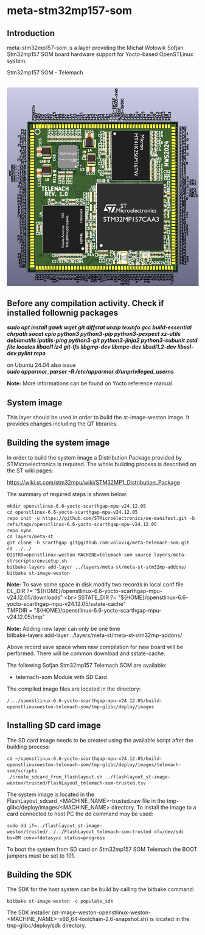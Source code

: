# meta-stm32mp157-som

## Introduction

meta-stm32mp157-som is a layer providing the Michał Wołowik Sofjan Stm32mp157 SOM board hardware support for Yocto-based OpenSTLinux system.

Stm32mp157 SOM - Telemach <br>
<br>

![Product View](stm32mp157-som.png) <br>

## Before any compilation activity. Check if installed follownig packages

***sudo apt install gawk wget git diffstat unzip texinfo gcc build-essential chrpath socat cpio python3 python3-pip python3-pexpect xz-utils debianutils iputils-ping python3-git python3-jinja2 python3-subunit zstd file locales libacl1 lz4 git-lfs libgmp-dev libmpc-dev libsdl1.2-dev libssl-dev pylint repo***
    
on Ubuntu 24.04 also issue<br>
***sudo apparmor_parser -R /etc/apparmor.d/unprivileged_userns***

**Note:**
More informations can be found on Yocto reference manual.

## System image

This layer should be used in order to build the st-image-weston image. It provides changes including the QT libraries.

## Building the system image

In order to build the system image a Distribution Package provided by STMicroelectronics is required. The whole building process is described on the ST wiki pages:

https://wiki.st.com/stm32mpu/wiki/STM32MP1_Distribution_Package

The summary of required steps is shown below:

```shell
mkdir openstlinux-6.6-yocto-scarthgap-mpu-v24.12.05
cd openstlinux-6.6-yocto-scarthgap-mpu-v24.12.05
repo init -u https://github.com/STMicroelectronics/oe-manifest.git -b refs/tags/openstlinux-6.6-yocto-scarthgap-mpu-v24.12.05
repo sync
cd layers/meta-st
git clone -b scarthgap git@github.com:voloviq/meta-telemach-som.git
cd ../../
DISTRO=openstlinux-weston MACHINE=telemach-som source layers/meta-st/scripts/envsetup.sh
bitbake-layers add-layer ../layers/meta-st/meta-st-stm32mp-addons/
bitbake st-image-weston
```
**Note:**
To save some space in disk modify two records in local.conf file <br>
DL_DIR ?= "${HOME}/openstlinux-6.6-yocto-scarthgap-mpu-v24.12.05/downloads" <br>
SSTATE_DIR ?= "${HOME}/openstlinux-6.6-yocto-scarthgap-mpu-v24.12.05/sstate-cache" <br>
TMPDIR = "${HOME}/openstlinux-6.6-yocto-scarthgap-mpu-v24.12.05/tmp" <br>

**Note:**
Adding new layer can only be one time <br>
bitbake-layers add-layer ../layers/meta-st/meta-st-stm32mp-addons/ <br>

Above record save space when new compilation for new board will be performed. There will be common download and sstate-cache.

The following Sofjan Stm32mp157 Telemach SOM are available:
* telemach-som Module with SD Card

The compiled image files are located in the directory:

```
/.../openstlinux-6.6-yocto-scarthgap-mpu-v24.12.05/build-openstlinuxweston-telemach-som/tmp-glibc/deploy/images
```

## Installing SD card image

The SD card image needs to be created using the available script after the building process:

```
cd ~/openstlinux-6.6-yocto-scarthgap-mpu-v24.12.05/build-openstlinuxweston-telemach-som/tmp-glibc/deploy/images/telemach-som/scripts
./create_sdcard_from_flashlayout.sh ../flashlayout_st-image-weston/trusted/FlashLayout_telemach-som-trusted.tsv
```

The system image is located in the FlashLayout_sdcard_<MACHINE_NAME>-trusted.raw file in the tmp-glibc/deploy/images/<MACHINE_NAME> directory. To install the image to a card connected to host PC the dd command may be used:

```
sudo dd if=../flashlayout_st-image-weston/trusted/../../FlashLayout_telemach-som-trusted of=/dev/sdc bs=8M conv=fdatasync status=progress
```

To boot the system from SD card on Stm32mp157 SOM Telemach the BOOT jumpers must be set to 101.

## Building the SDK

The SDK for the host system can be build by calling the bitbake command:

```shell
bitbake st-image-weston -c populate_sdk
```

The SDK installer (st-image-weston-openstlinux-weston-<MACHINE_NAME>-x86_64-toolchain-2.6-snapshot.sh) is located in the tmp-glibc/deploy/sdk directory.
